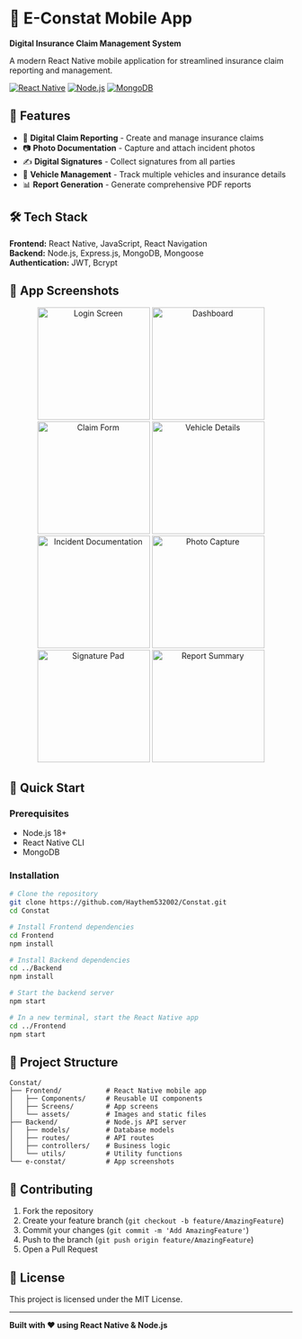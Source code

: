 # 📱 E-Constat Mobile App

**Digital Insurance Claim Management System**

A modern React Native mobile application for streamlined insurance claim reporting and management.

[![React Native](https://img.shields.io/badge/React%20Native-0.72-61dafb?style=for-the-badge&logo=react&logoColor=black)](https://reactnative.dev/)
[![Node.js](https://img.shields.io/badge/Node.js-18-339933?style=for-the-badge&logo=node.js&logoColor=white)](https://nodejs.org/)
[![MongoDB](https://img.shields.io/badge/MongoDB-47a248?style=for-the-badge&logo=mongodb&logoColor=white)](https://www.mongodb.com/)

## 🌟 Features

- 📝 **Digital Claim Reporting** - Create and manage insurance claims
- 📷 **Photo Documentation** - Capture and attach incident photos
- ✍️ **Digital Signatures** - Collect signatures from all parties
- 🚗 **Vehicle Management** - Track multiple vehicles and insurance details
- 📊 **Report Generation** - Generate comprehensive PDF reports

## 🛠️ Tech Stack

**Frontend:** React Native, JavaScript, React Navigation  
**Backend:** Node.js, Express.js, MongoDB, Mongoose  
**Authentication:** JWT, Bcrypt

## 📱 App Screenshots

<div align="center">
  <img src="./e-constat/Capture d'écran 2025-09-30 093538.png" width="200" alt="Login Screen"/>
  <img src="./e-constat/Capture d'écran 2025-09-30 093544.png" width="200" alt="Dashboard"/>
  <img src="./e-constat/Capture d'écran 2025-09-30 093554.png" width="200" alt="Claim Form"/>
  <img src="./e-constat/Capture d'écran 2025-09-30 093611.png" width="200" alt="Vehicle Details"/>
</div>

<div align="center">
  <img src="./e-constat/Capture d'écran 2025-09-30 093621.png" width="200" alt="Incident Documentation"/>
  <img src="./e-constat/Capture d'écran 2025-09-30 093723.png" width="200" alt="Photo Capture"/>
  <img src="./e-constat/Capture d'écran 2025-09-30 093746.png" width="200" alt="Signature Pad"/>
  <img src="./e-constat/Capture d'écran 2025-09-30 093753.png" width="200" alt="Report Summary"/>
</div>

## 🚀 Quick Start

### Prerequisites

- Node.js 18+
- React Native CLI
- MongoDB

### Installation

```bash
# Clone the repository
git clone https://github.com/Haythem532002/Constat.git
cd Constat

# Install Frontend dependencies
cd Frontend
npm install

# Install Backend dependencies
cd ../Backend
npm install

# Start the backend server
npm start

# In a new terminal, start the React Native app
cd ../Frontend
npm start
```

## 📁 Project Structure

```
Constat/
├── Frontend/           # React Native mobile app
│   ├── Components/     # Reusable UI components
│   ├── Screens/        # App screens
│   └── assets/         # Images and static files
├── Backend/            # Node.js API server
│   ├── models/         # Database models
│   ├── routes/         # API routes
│   ├── controllers/    # Business logic
│   └── utils/          # Utility functions
└── e-constat/          # App screenshots
```

## 🤝 Contributing

1. Fork the repository
2. Create your feature branch (`git checkout -b feature/AmazingFeature`)
3. Commit your changes (`git commit -m 'Add AmazingFeature'`)
4. Push to the branch (`git push origin feature/AmazingFeature`)
5. Open a Pull Request

## 📄 License

This project is licensed under the MIT License.

---

**Built with ❤️ using React Native & Node.js**
